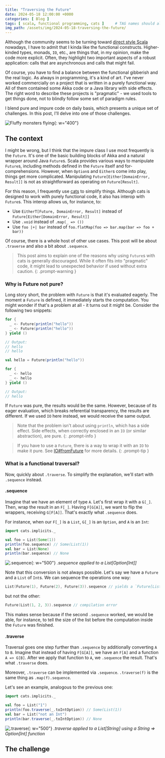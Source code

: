 ```yaml
---
title: "Traversing the Future"
date: 2024-05-18 12:00:00 +0000
categories: [ Blog ]
tags: [ scala, functional programming, cats ]     # TAG names should always be lowercase
img_path: /assets/img/2024-05-18-traversing-the-future/
---
```


Although the community seems to be turning toward [direct style Scala](https://www.youtube.com/watch?v=0Fm0y4K4YO8)
nowadays, I have to admit that I kinda like the functional constructs. Higher-kinded types, monads, `IO`, etc., are
things that, in my opinion, make the code more explicit. Often, they highlight two important aspects of a robust
application: calls that are asynchronous and calls that might fail.

Of course, you have to find a balance between the functional gibberish and the real logic. As always in programming,
it's a kind of art. I've never worked commercially on a project that is written in a purely functional way. All of them
contained some Akka code or a Java library with side effects. The right word to describe these projects is "pragmatic" -
we used tools to get things done, not to blindly follow some set of paradigm rules.

I blend pure and impure code on daily basis, which presents a unique set of challenges. In this post, I'll delve into
one of those challenges.

![Fluffy monsters flying](fluffy_monsters_flying.jpg){: w="400"}

## The context

I might be wrong, but I think that the impure class I use most frequently is the `Future`. It's one of the basic
building blocks of Akka and a natural wrapper around Java `Future`s. Scala provides various ways to manipulate
`Future`s, including methods defined in the `Future` itself and for-comprehensions. However, when `Option`s and
`Either`s come into play, things get more complicated. Manipulating `Future[Either[DomainError, Result]]` is not as
straightforward as operating on `Future[Result]`.

For this reason, I frequently use [cats](https://typelevel.org/cats/) to simplify things. Although cats is designed to
work with purely functional code, it also has interop with `Future`s. This interop allows us, for instance, to:

- Use `EitherT[Future, DomainError, Result]` instead of `Future[Either[DomainError, Result]]`
- Use `.void` instead of `.map(_ => ())`
- Use `foo |+| bar` instead of `foo.flatMap(foo => bar.map(bar => foo + bar))`

Of course, there is a whole host of other use cases. This post will be about `.traverse` and also a bit
about `.sequence`.

> This post aims to explain one of the reasons why using `Future`s with cats is generally discouraged. While it often
> fits into "pragmatic" code, it might lead to unexpected behavior if used without extra caution.
{: .prompt-warning }

### Why is Future not pure?

Long story short, the problem with `Future` is that it's evaluated eagerly. The moment a `Future` is defined, it
immediately starts the computation. You might wonder if that's a problem at all - it turns out it might be. Consider the
following two snippets:

```scala
for {
  _ <- Future(println("hello"))
  _ <- Future(println("hello"))
} yield ()

// Output:
// hello
// hello
```

```scala
val hello = Future(println("hello"))

for {
  _ <- hello
  _ <- hello
} yield ()

// Output:
// hello
```

If `Future` was pure, the results would be the same. However, because of its eager evaluation, which breaks referential
transparency, the results are different. If we used `IO` here instead, we would receive the same output.

> Note that the problem isn't about using `println`, which has a side effect. Side effects, when correctly enclosed in
> an `IO` (or similar abstraction), are pure.
{: .prompt-info }

> If you have to use a `Future`, there is a way to wrap it with an `IO` to make it pure.
> See
> [IO#fromFuture](https://typelevel.org/cats-effect/api/3.x/cats/effect/IO$.html#fromFuture[A](fut:cats.effect.IO[scala.concurrent.Future[A]]):cats.effect.IO[A])
> for more details.
{: .prompt-tip }

### What is a functional traversal?

Now, quickly about `.traverse`. To simplify the explanation, we'll start with `.sequence` instead.

#### .sequence

Imagine that we have an element of type `A`. Let's first wrap it with a `G[_]`. Then, wrap the result in an `F[_]`.
Having `F[G[A]]`, we want to flip the wrappers, receiving `G[F[A]]`. That's exactly what `.sequence` does.

For instance, when our `F[_]` is a `List`, `G[_]` is an `Option`, and `A` is an `Int`:

```scala
import cats.implicits._

val foo = List(Some(1))
println(foo.sequence) // Some(List(1))
val bar = List(None)
println(bar.sequence) // None
```

![.sequence](sequence.png){: w="500"}
_.sequence applied to a List[Option[Int]]_

Note that this conversion is not always possible. Let's say we have a `Future` and a `List` of `Int`s. We can sequence
the operations one way:

```scala
List(Future(1), Future(2), Future(3)).sequence // yields a `Future[List[Int]]`
```

but not the other:

```scala
Future(List(1, 2, 3)).sequence // compilation error
```

This makes sense because if the second `.sequence` worked, we would be able, for instance, to tell the size of the list
before the computation inside the `Future` was finished.

#### .traverse

Traversal goes one step further than `.sequence` by additionally converting `A` to `B`. Imagine that instead of
having `F[G[A]]`, we have an `F[A]` and a function `A => G[B]`. After we apply that function to `A`, we `.sequence` the
result. That's what `.traverse` does.

Moreover, `.traverse` can be implemented via `.sequence`. `.traverse(f)` is the same thing as `.map(f).sequence`.

Let's see an example, analogous to the previous one:

```scala
import cats.implicits._

val foo = List("1")
println(foo.traverse(_.toIntOption)) // Some(List(1))
val bar = List("not an Int")
println(bar.traverse(_.toIntOption)) // None
```

![.traverse](traverse.png){: w="500"}
_.traverse applied to a List[String] using a String => Option[Int] function_

## The challenge
